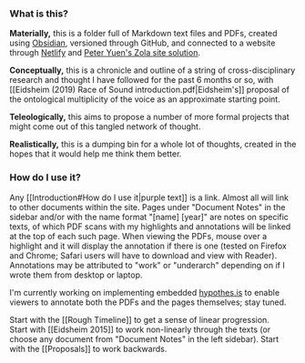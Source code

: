 ### What is this?

**Materially,** this is a folder full of Markdown text files and PDFs, created using [Obsidian](https://obsidian.md), versioned through GitHub, and connected to a website through [Netlify](https://netlify.com) and [Peter Yuen's Zola site solution](https://github.com/ppeetteerrs/obsidian-zola).

**Conceptually,** this is a chronicle and outline of a string of cross-disciplinary research and thought I have followed for the past 6 months or so, with [[Eidsheim (2019) Race of Sound introduction.pdf|Eidsheim's]] proposal of the ontological multiplicity of the voice as an approximate starting point.

**Teleologically,** this aims to propose a number of more formal projects that might come out of this tangled network of thought.

**Realistically,** this is a dumping bin for a whole lot of thoughts, created in the hopes that it would help me think them better.

### How do I use it?
Any [[Introduction#How do I use it|purple text]] is a link. Almost all will link to other documents within the site. Pages under "Document Notes" in the sidebar and/or with the name format "\[name\] \[year\]" are notes on specific texts, of which PDF scans with my highlights and annotations will be linked at the top of each such page. When viewing the PDFs, mouse over a highlight and it will display the annotation if there is one (tested on Firefox and Chrome; Safari users will have to download and view with Reader). Annotations may be attributed to "work" or "underarch" depending on if I wrote them from desktop or laptop. 

I'm currently working on implementing embedded [hypothes.is](https://web.hypothes.is) to enable viewers to annotate both the PDFs and the pages themselves; stay tuned.

Start with the [[Rough Timeline]] to get a sense of linear progression.  
Start with [[Eidsheim 2015]] to work non-linearly through the texts (or choose any document from "Document Notes" in the left sidebar).
Start with the [[Proposals]] to work backwards.  